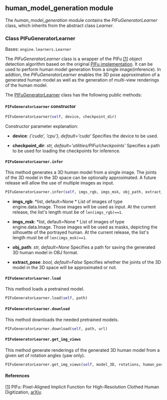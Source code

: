 ## human_model_generation module

The *human_model_generation* module contains the *PIFuGeneratorLearner* class, which inherits from the abstract class *Learner*.

### Class PIFuGeneratorLearner
Bases: `engine.learners.Learner`

The *PIFuGeneratorLearner* class is a wrapper of the PIFu [[1]](#pifu-paper) object detection algorithm based on the original
[PIFu implementation](https://github.com/shunsukesaito/PIFu).
It can be used to perform human model generation from a single image(inference). In addtion, the *PIFuGeneratorLearner* enables the 3D pose approximation of a generated human model as well as the generation of multi-view renderings of the human model.

The [PIFuGeneratorLearner](#src.opendr.simulation.human_model_generation.pifu_generator_learner.py ) class has the
following public methods:

#### `PIFuGeneratorLearner` constructor
```python
PIFuGeneratorLearner(self, device, checkpoint_dir)
```

Constructor parameter explanation:

- **device**: *{'cuda', 'cpu'}, default='cuda'*
  Specifies the device to be used.

- **checkpoint_dir**: *str, default='utilities/PIFu/checkpoints'*
  Specifies a path to be used for loading the checkpoints for inference. 
  
#### `PIFuGeneratorLearner.infer`

This method generates a 3D human model from a single image. The joints of the 3D model in the 3D space can be optionally approximated. A future release will allow the use of multiple images as input. 

```python
PIFuGeneratorLearner.infer(self, imgs_rgb, imgs_msk, obj_path, extract_pose)
```
- **imgs_rgb**: *list, default=None *
  List of images of type engine.data.Image. Those images will be used as input. At the current release, the list's length must be of ```len(imgs_rgb)==1```. 

- **imgs_msk**: *list, default=None *
  List of images of type engine.data.Image. Those images will be used as masks, depicting the silhouette of the portrayed human. At the current release, the list's length must be of ```len(imgs_msk)==1```. 
  
- **obj_path**: *str, default=None*
  Specifies a path for saving the generated 3D human model in OBJ format.
  
 - **extract_pose**: *bool, default=False* 
Specifies whether the joints of the 3D model in the 3D space will be approximated or not.

#### `PIFuGeneratorLearner.load`

This method loads a pretrained model.

```python
PIFuGeneratorLearner.load(self, path)
```  
#### `PIFuGeneratorLearner.download`

This method downloads the needed pretrained models.

```python
PIFuGeneratorLearner.download(self, path, url)
```  

#### `PIFuGeneratorLearner.get_img_views`

This method generate renderings of the generated 3D human model from a given set of rotation angles (yaw only).

```python
PIFuGeneratorLearner.get_img_views(self, model_3D, rotations, human_pose_3D, plot_kps)
```  
  
#### References
<a name="pifu-paper" href="https://shunsukesaito.github.io/PIFu/">[1]</a>
PIFu: Pixel-Aligned Implicit Function for High-Resolution Clothed Human Digitization,
[arXiv](https://arxiv.org/abs/1905.05172).  
